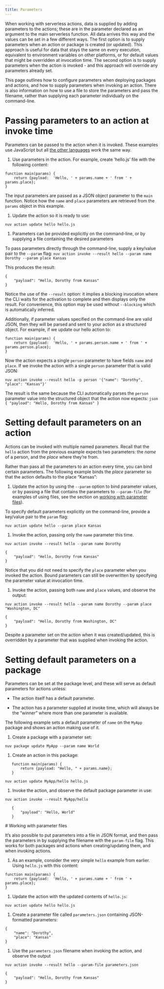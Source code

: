 ```yaml
---
title: Parameters
---
```

When working with serverless actions, data is supplied by adding
parameters to the actions; these are in the parameter declared as an
argument to the main serverless function. All data arrives this way and
the values can be set in a few different ways. The first option is to
supply parameters when an action or package is created (or updated).
This approach is useful for data that stays the same on every execution,
equivalent to environment variables on other platforms, or for default
values that might be overridden at invocation time. The second option is
to supply parameters when the action is invoked - and this approach will
override any parameters already set.

This page outlines how to configure parameters when deploying packages
and actions, and how to supply parameters when invoking an action. There
is also information on how to use a file to store the parameters and
pass the filename, rather than supplying each parameter individually on
the command-line.

# Passing parameters to an action at invoke time

Parameters can be passed to the action when it is invoked. These
examples use JavaScript but all [the other
languages](#index-runtimes.adoc) work the same way.

1. Use parameters in the action. For example, create ‘hello.js’ file
    with the following content:

<!-- -->

    function main(params) {
        return {payload:  'Hello, ' + params.name + ' from ' + params.place};
    }

The input parameters are passed as a JSON object parameter to the `main`
function. Notice how the `name` and `place` parameters are retrieved
from the `params` object in this example.

1. Update the action so it is ready to use:

<!-- -->

    nuv action update hello hello.js

1. Parameters can be provided explicitly on the command-line, or by
    supplying a file containing the desired parameters

To pass parameters directly through the command-line, supply a key/value
pair to the `--param` flag:
`nuv action invoke --result hello --param name Dorothy --param place Kansas`

This produces the result:

    {
        "payload": "Hello, Dorothy from Kansas"
    }

Notice the use of the `--result` option: it implies a blocking
invocation where the CLI waits for the activation to complete and then
displays only the result. For convenience, this option may be used
without `--blocking` which is automatically inferred.

Additionally, if parameter values specified on the command-line are
valid JSON, then they will be parsed and sent to your action as a
structured object. For example, if we update our hello action to:

    function main(params) {
        return {payload:  'Hello, ' + params.person.name + ' from ' + params.person.place};
    }

Now the action expects a single `person` parameter to have fields `name`
and `place`. If we invoke the action with a single `person` parameter
that is valid JSON:

    nuv action invoke --result hello -p person '{"name": "Dorothy", "place": "Kansas"}'

The result is the same because the CLI automatically parses the `person`
parameter value into the structured object that the action now expects:
`json { "payload": "Hello, Dorothy from Kansas" }`

# Setting default parameters on an action

Actions can be invoked with multiple named parameters. Recall that the
`hello` action from the previous example expects two parameters: the
*name* of a person, and the *place* where they’re from.

Rather than pass all the parameters to an action every time, you can
bind certain parameters. The following example binds the *place*
parameter so that the action defaults to the place “Kansas”:

1. Update the action by using the `--param` option to bind parameter
    values, or by passing a file that contains the parameters to
    `--param-file` (for examples of using files, see the section on
    [working with parameter files](##working-with-parameter-files)).

To specify default parameters explicitly on the command-line, provide a
key/value pair to the `param` flag:

    nuv action update hello --param place Kansas

1. Invoke the action, passing only the `name` parameter this time.

<!-- -->

    nuv action invoke --result hello --param name Dorothy

    {
        "payload": "Hello, Dorothy from Kansas"
    }

Notice that you did not need to specify the `place` parameter when you
invoked the action. Bound parameters can still be overwritten by
specifying the parameter value at invocation time.

1. Invoke the action, passing both `name` and `place` values, and
    observe the output:

<!-- -->

    nuv action invoke --result hello --param name Dorothy --param place "Washington, DC"

    {
        "payload": "Hello, Dorothy from Washington, DC"
    }

Despite a parameter set on the action when it was created/updated, this
is overridden by a parameter that was supplied when invoking the action.

# Setting default parameters on a package

Parameters can be set at the package level, and these will serve as
default parameters for actions unless:

- The action itself has a default parameter.

- The action has a parameter supplied at invoke time, which will
    always be the “winner” where more than one parameter is available.

The following example sets a default parameter of `name` on the `MyApp`
package and shows an action making use of it.

1. Create a package with a parameter set:

<!-- -->

    nuv package update MyApp --param name World

1. Create an action in this package:

<!-- -->

       function main(params) {
           return {payload: "Hello, " + params.name};
       }

    nuv action update MyApp/hello hello.js

1. Invoke the action, and observe the default package parameter in use:

<!-- -->

    nuv action invoke --result MyApp/hello

       {
           "payload": "Hello, World"
       }

\# Working with parameter files

It’s also possible to put parameters into a file in JSON format, and
then pass the parameters in by supplying the filename with the
`param-file` flag. This works for both packages and actions when
creating/updating them, and when invoking actions.

1. As an example, consider the very simple `hello` example from
    earlier. Using `hello.js` with this content:

<!-- -->

    function main(params) {
        return {payload:  'Hello, ' + params.name + ' from ' + params.place};
    }

1. Update the action with the updated contents of `hello.js`:

<!-- -->

    nuv action update hello hello.js

1. Create a parameter file called `parameters.json` containing
    JSON-formatted parameters:

<!-- -->

    {
        "name": "Dorothy",
        "place": "Kansas"
    }

1. Use the `parameters.json` filename when invoking the action, and
    observe the output

<!-- -->

    nuv action invoke --result hello --param-file parameters.json

    {
        "payload": "Hello, Dorothy from Kansas"
    }
